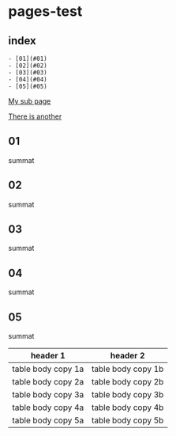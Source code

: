# pages-test 

## index
	- [01](#01)
	- [02](#02)
	- [03](#03)
	- [04](#04)
	- [05](#05)

[My sub page](/my-subfolder/summat.md)

[There is another](/my-subfolder/summat-2.md)

## 01
summat

## 02
summat

## 03
summat

## 04
summat

## 05
summat

|header 1|header 2|
|--------|--------|
|table body copy 1a| table body copy 1b|
|table body copy 2a| table body copy 2b|
|table body copy 3a| table body copy 3b|
|table body copy 4a| table body copy 4b|
|table body copy 5a| table body copy 5b|

